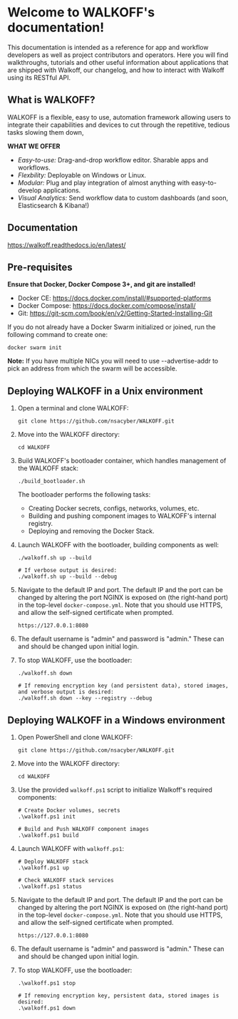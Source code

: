 Welcome to WALKOFF's documentation!
===================================
This documentation is intended as a reference for app and workflow developers as well as project contributors and operators.
Here you will find walkthroughs, tutorials and other useful information about applications that are shipped with Walkoff, our changelog, and how to interact with Walkoff using its RESTful API.

What is WALKOFF?
------------------
WALKOFF is a flexible, easy to use, automation framework allowing users to integrate their capabilities and devices to cut through the repetitive, tedious tasks slowing them down,

**WHAT WE OFFER**
 - *Easy-to-use:* Drag-and-drop workflow editor. Sharable apps and workflows.
 - *Flexbility:* Deployable on Windows or Linux.
 - *Modular:* Plug and play integration of almost anything with easy-to-develop applications.
 - *Visual Analytics:* Send workflow data to custom dashboards (and soon, Elasticsearch & Kibana!)

Documentation
------------------------
https://walkoff.readthedocs.io/en/latest/

Pre-requisites
------------------------
**Ensure that Docker, Docker Compose 3+, and git are installed!**

* Docker CE: https://docs.docker.com/install/#supported-platforms
* Docker Compose: https://docs.docker.com/compose/install/
* Git: https://git-scm.com/book/en/v2/Getting-Started-Installing-Git

If you do not already have a Docker Swarm initialized or joined, run the following command to create one:

    docker swarm init

**Note:** If you have multiple NICs you will need to use --advertise-addr to pick an address from which the swarm will be accessible.

Deploying WALKOFF in a Unix environment
---------------------------------------

1. Open a terminal and clone WALKOFF:

       git clone https://github.com/nsacyber/WALKOFF.git

2. Move into the WALKOFF directory:

       cd WALKOFF

3. Build WALKOFF's bootloader container, which handles management of the WALKOFF stack:
   
       ./build_bootloader.sh
       
   The bootloader performs the following tasks: 
   * Creating Docker secrets, configs, networks, volumes, etc.
   * Building and pushing component images to WALKOFF's internal registry.
   * Deploying and removing the Docker Stack.
   
4. Launch WALKOFF with the bootloader, building components as well:

       ./walkoff.sh up --build

       # If verbose output is desired:
       ./walkoff.sh up --build --debug

5. Navigate to the default IP and port. The default IP and the port can be changed by altering the port NGINX is exposed on (the right-hand port) in the top-level `docker-compose.yml`. Note that you should use HTTPS, and allow the self-signed certificate when prompted.

       https://127.0.0.1:8080

6. The default username is "admin" and password is "admin." These can and should be changed upon initial login.

7. To stop WALKOFF, use the bootloader:

       ./walkoff.sh down

       # If removing encryption key (and persistent data), stored images, and verbose output is desired:
       ./walkoff.sh down --key --registry --debug


Deploying WALKOFF in a Windows environment
------------------------------------------

1. Open PowerShell and clone WALKOFF:

       git clone https://github.com/nsacyber/WALKOFF.git

2. Move into the WALKOFF directory:

       cd WALKOFF

3. Use the provided `walkoff.ps1` script to initialize Walkoff's required components:

       # Create Docker volumes, secrets
       .\walkoff.ps1 init

       # Build and Push WALKOFF component images
       .\walkoff.ps1 build

4. Launch WALKOFF with `walkoff.ps1`:

       # Deploy WALKOFF stack
       .\walkoff.ps1 up

       # Check WALKOFF stack services
       .\walkoff.ps1 status

5. Navigate to the default IP and port. The default IP and the port can be changed by altering the port NGINX is exposed on (the right-hand port) in the top-level `docker-compose.yml`. Note that you should use HTTPS, and allow the self-signed certificate when prompted.

       https://127.0.0.1:8080

6. The default username is "admin" and password is "admin." These can and should be changed upon initial login.

7. To stop WALKOFF, use the bootloader:

       .\walkoff.ps1 stop

       # If removing encryption key, persistent data, stored images is desired:
       .\walkoff.ps1 down


